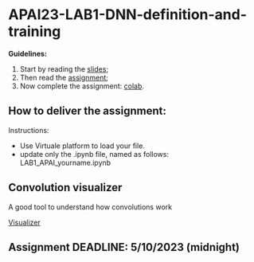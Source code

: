 # APAI23-LAB1-DNN-definition-and-training

**Guidelines:**

1. Start by reading the [slides](./docs/slides.pdf);
2. Then read the [assignment](./docs/assignment.pdf);
3. Now complete the assignment: [colab](APAI23-LAB1-DNN-definition-and-training.ipynb).


## How to deliver the assignment:

Instructions:
* Use Virtuale platform to load your file.
* update only the .ipynb file, named as follows: LAB1_APAI_yourname.ipynb

## Convolution visualizer 

A good tool to understand how convolutions work

[Visualizer](https://ezyang.github.io/convolution-visualizer/)

## Assignment DEADLINE: 5/10/2023 (midnight)

